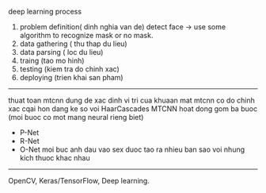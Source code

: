 deep learning process
1) problem definition( dinh nghia van de)
detect face -> use some algorithm to recognize mask or no mask.
2) data gathering ( thu thap du lieu)
3) data parsing ( loc du lieu)
4) traing (tao mo hinh)
5) testing (kiem tra do chinh xac)
6) deploying (trien khai san pham)
------
thuat toan mtcnn dung de xac dinh vi tri cua khuaan mat
mtcnn co do chinh xac cqai hon dang ke so voi HaarCascades
MTCNN hoat dong gom ba buoc (moi buoc co mot mang neural rieng biet)
+ P-Net
+ R-Net
+ O-Net
moi buc anh dau vao sex duoc tao ra nhieu ban sao voi nhung kich thuoc khac nhau
------
OpenCV, Keras/TensorFlow, Deep learning.